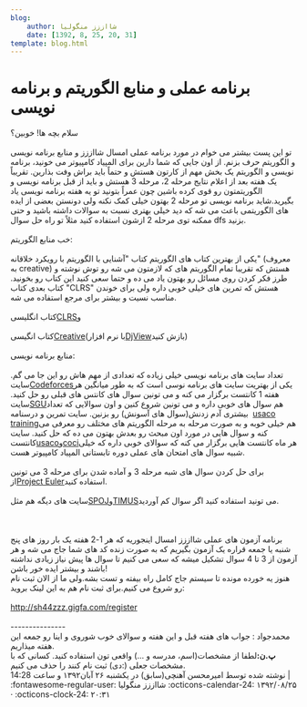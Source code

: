 ```yaml
---
blog:
    author: شااززز منگولیا
    date: [1392, 8, 25, 20, 31]
template: blog.html
---
```

# برنامه عملی و منابع الگوریتم و برنامه نویسی

<div class="cnt">
<div>سلام بچه ها! خوبین؟</div>
<div><br/></div>
<div>تو این پست بیشتر می خوام در مورد برنامه عملی امسال شااززز و منابع برنامه نویسی و الگوریتم حرف بزنم. از اون جایی که شما دارین برای المپیاد کامپیوتر می خونید، برنامه نویسی و الگوریتم یک بخش مهم از کارتون هستش و حتماً باید براش وفت بذارین. تقریباً یک هفته بعد از اعلام نتایج مرحله 2، مرحله 3 هستش و باید از قبل برنامه نویسی و الگوریتمتون رو قوی کرده باشین چون عمراً بتونید تو یه هفته برنامه نویسی یاد بگیرید.شاید برنامه نویسی تو مرحله 2 بهتون خیلی کمک نکنه ولی دونستن بعضی از ایده های الگوریتمی باعث می شه که دید خیلی بهتری نسبت به سوالات داشته باشید و حتی ممکنه توی مرحله 2 ازشون استفاده کنید مثلاً تو راه حل سوال dfs بزنید.</div>
<div><br/></div>
<div>خب منابع الگوریتم:</div>
<div><br/></div>
<div>یکی از بهترین کتاب های الگوریتم کتاب "آشنایی با الگوریتم با رویکرد خلاقانه" (معروف به creative) هستش که تقریبا تمام الگوریتم های که لازمتون می شه رو توش نوشته و طرز فکر کردن روی مسائل رو بهتون یاد می ده و حتما سعی کنید این کتاب رو بخونید. کتاب بعدی کتاب "CLRS" هستش که تمرین های خیلی خوبی داره ولی برای خوندن مناسب نسیت و بیشتر برای مرجع استفاده می شه.</div>
<div><br/></div>
<div>کتاب انگلیسی<a href="http://bayanbox.ir/id/2936708869665957461?info">CLRS</a>و</div>
<div><br/></div>
<div>کتاب انگیسی<a href="http://bayanbox.ir/id/5591291616734873856?info">Creative</a>(با نرم افزار<a href="http://bayanbox.ir/id/4659352885577150898?info">DjView</a>بازش کنید)</div>
<div><br/></div>
<div>منابع برنامه نویسی:</div>
<div><br/></div>
<div>تعداد سایت های برنامه نویسی خیلی زیاده که تعدادی از مهم هاش رو این جا می گم. سایت<a href="http://codeforces.com/">Codeforces</a>یکی از بهتریت سایت های برنامه نوسی است که به طور میانگین هر هفته 1 کانتست برگزار می کنه و می تونین سوال های کانتس های قبلی رو حل کنید. سایت<a href="http://acm.sgu.ru/">SGU</a>هم سوال های خوبی داره و می تونین شروع کنین و اون سوالایی که تعداد بیشتری آدم زدنش(سوال های آسونش) رو بزنین. سایت تمرین و درسنامه  <a href="http://train.usaco.org/">usaco training</a>هم خیلی خوبه و به صورت مرحله به مرحله الگوریتم های مختلف رو معرفی می کنه و سوال هایی در مورد اون مبحث رو بعدش بهتون می ده که حل کنید. سایت کانتست<a href="http://usaco.org/">usaco</a>و<a href="http://www.hsin.hr/coci/">coci</a>هر ماه کانتست هایی برگزار می کنه که سوالای خوبی داره که خیلی شبیه سوال های امتحان های عملی دوره تابستانی المپیاد کامپیوتر هست.</div>
<div><br/></div>
<div>برای حل کردن سوال های شبه مرحله 3 و آماده شدن برای مرحله 3 می تونین از<a href="http://projecteuler.net/">Project Euler</a>استفاده کنید.</div>
<div><br/></div>
<div>سایت های دیگه هم مثل<a href="http://www.spoj.com/">SPOJ</a>و<a href="http://acm.timus.ru/">TIMUS</a>می تونید استفاده کنید اگر سوال کم آوردید.</div>
<div><br/></div>
<div> </div>
<div><br/></div>
<div>برنامه آزمون های عملی شااززز امسال اینجوریه که هر 1-2 هفته یک بار روز های پنج شنبه یا جمعه قراره یک آزمون بگیریم که به صورت زنده کد های شما جاج می شه و هر آزمون از 3 تا 4 سوال تشکیل میشه که سعی می کنیم تا سوال ها پیش نیاز زیادی نداشته باشند و بیشتر ایده خور باشن!</div>
<div>هنوز یه خورده مونده تا سیستم جاج کامل راه بیفته و تست بشه.ولی ما از الان ثبت نام رو شروع می کنیم.برای ثبت نام هم به این لینک بروید:</div>
<div>
<br/><a href="http://sh44zzz.gigfa.com/register">http://sh44zzz.gigfa.com/register</a><br/><br/>---------------<br/>محمدجواد : جواب های هفته قبل و این هفته و سوالای خوب شوروی و اینا رو جمعه این هفته میذاریم.</div>
<div>
<strong>پ.ن:</strong>لطفا از مشخصات(اسم، مدرسه و ...) واقعی تون استفاده کنید. کسانی که با مشخصات جعلی (:دی) ثبت نام کنند را حذف می کنیم.</div>
<div class="postDesc">نوشته شده توسط امیرمحسن آهنچی(سابق) در یکشنبه ۲۶ آبان۱۳۹۲ و ساعت 14:28 
	 |</div>
</div>

<div class="blog-info" markdown>
<span class="blog-author">
:fontawesome-regular-user: شااززز منگولیا
</span>
<span class="blog-date">
:octicons-calendar-24: ۱۳۹۲/۰۸/۲۵ · :octicons-clock-24: ۲۰:۳۱
</span>
</div>

